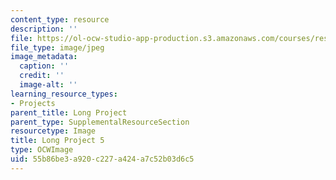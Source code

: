 ```yaml
---
content_type: resource
description: ''
file: https://ol-ocw-studio-app-production.s3.amazonaws.com/courses/res-3-002-collaborative-design-and-creative-expression-with-arduino-microcontrollers-january-iap-2017/55b86be3a920c227a424a7c52b03d6c5_LP5.jpg
file_type: image/jpeg
image_metadata:
  caption: ''
  credit: ''
  image-alt: ''
learning_resource_types:
- Projects
parent_title: Long Project
parent_type: SupplementalResourceSection
resourcetype: Image
title: Long Project 5
type: OCWImage
uid: 55b86be3-a920-c227-a424-a7c52b03d6c5
---
```

